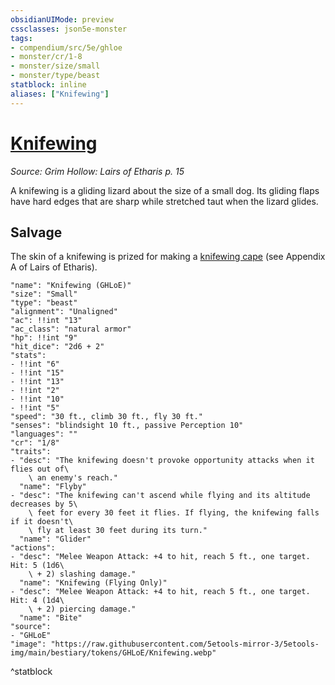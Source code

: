 ```yaml
---
obsidianUIMode: preview
cssclasses: json5e-monster
tags:
- compendium/src/5e/ghloe
- monster/cr/1-8
- monster/size/small
- monster/type/beast
statblock: inline
aliases: ["Knifewing"]
---
```

# [Knifewing](Mechanics\bestiary\beast/knifewing-ghloe.md)
*Source: Grim Hollow: Lairs of Etharis p. 15*  

A knifewing is a gliding lizard about the size of a small dog. Its gliding flaps have hard edges that are sharp while stretched taut when the lizard glides.

## Salvage

The skin of a knifewing is prized for making a [knifewing cape](Mechanics/items/knifewing-cape-ghloe.md) (see Appendix A of Lairs of Etharis).

```statblock
"name": "Knifewing (GHLoE)"
"size": "Small"
"type": "beast"
"alignment": "Unaligned"
"ac": !!int "13"
"ac_class": "natural armor"
"hp": !!int "9"
"hit_dice": "2d6 + 2"
"stats":
- !!int "6"
- !!int "15"
- !!int "13"
- !!int "2"
- !!int "10"
- !!int "5"
"speed": "30 ft., climb 30 ft., fly 30 ft."
"senses": "blindsight 10 ft., passive Perception 10"
"languages": ""
"cr": "1/8"
"traits":
- "desc": "The knifewing doesn't provoke opportunity attacks when it flies out of\
    \ an enemy's reach."
  "name": "Flyby"
- "desc": "The knifewing can't ascend while flying and its altitude decreases by 5\
    \ feet for every 30 feet it flies. If flying, the knifewing falls if it doesn't\
    \ fly at least 30 feet during its turn."
  "name": "Glider"
"actions":
- "desc": "Melee Weapon Attack: +4 to hit, reach 5 ft., one target. Hit: 5 (1d6\
    \ + 2) slashing damage."
  "name": "Knifewing (Flying Only)"
- "desc": "Melee Weapon Attack: +4 to hit, reach 5 ft., one target. Hit: 4 (1d4\
    \ + 2) piercing damage."
  "name": "Bite"
"source":
- "GHLoE"
"image": "https://raw.githubusercontent.com/5etools-mirror-3/5etools-img/main/bestiary/tokens/GHLoE/Knifewing.webp"
```
^statblock